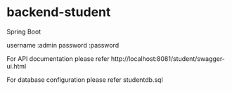 # backend-student
Spring Boot

username :admin
password :password

For API documentation please refer
http://localhost:8081/student/swagger-ui.html

For database configuration please refer
studentdb.sql
